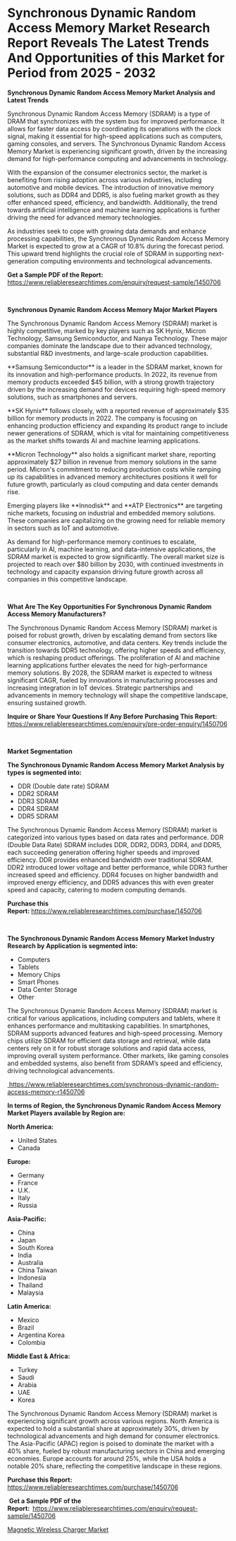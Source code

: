 <p><h1>Synchronous Dynamic Random Access Memory Market Research Report Reveals The Latest Trends And Opportunities of this Market for Period from 2025 - 2032</h1></p><p><strong>Synchronous Dynamic Random Access Memory Market Analysis and Latest Trends</strong></p>
<p><p>Synchronous Dynamic Random Access Memory (SDRAM) is a type of DRAM that synchronizes with the system bus for improved performance. It allows for faster data access by coordinating its operations with the clock signal, making it essential for high-speed applications such as computers, gaming consoles, and servers. The Synchronous Dynamic Random Access Memory Market is experiencing significant growth, driven by the increasing demand for high-performance computing and advancements in technology.</p><p>With the expansion of the consumer electronics sector, the market is benefiting from rising adoption across various industries, including automotive and mobile devices. The introduction of innovative memory solutions, such as DDR4 and DDR5, is also fueling market growth as they offer enhanced speed, efficiency, and bandwidth. Additionally, the trend towards artificial intelligence and machine learning applications is further driving the need for advanced memory technologies.</p><p>As industries seek to cope with growing data demands and enhance processing capabilities, the Synchronous Dynamic Random Access Memory Market is expected to grow at a CAGR of 10.8% during the forecast period. This upward trend highlights the crucial role of SDRAM in supporting next-generation computing environments and technological advancements.</p></p>
<p><strong>Get a Sample PDF of the Report:&nbsp;</strong> <a href="https://www.reliableresearchtimes.com/enquiry/request-sample/1450706?utm_campaign=3088&utm_medium=2&utm_source=Github&utm_content=ia&utm_term=06042025&utm_id=synchronous-dynamic-random-access-memory">https://www.reliableresearchtimes.com/enquiry/request-sample/1450706</a></p>
<p>&nbsp;</p>
<p><strong>Synchronous Dynamic Random Access Memory Major Market Players</strong></p>
<p><p>The Synchronous Dynamic Random Access Memory (SDRAM) market is highly competitive, marked by key players such as SK Hynix, Micron Technology, Samsung Semiconductor, and Nanya Technology. These major companies dominate the landscape due to their advanced technology, substantial R&D investments, and large-scale production capabilities.</p><p>**Samsung Semiconductor** is a leader in the SDRAM market, known for its innovation and high-performance products. In 2022, its revenue from memory products exceeded $45 billion, with a strong growth trajectory driven by the increasing demand for devices requiring high-speed memory solutions, such as smartphones and servers.</p><p>**SK Hynix** follows closely, with a reported revenue of approximately $35 billion for memory products in 2022. The company is focusing on enhancing production efficiency and expanding its product range to include newer generations of SDRAM, which is vital for maintaining competitiveness as the market shifts towards AI and machine learning applications.</p><p>**Micron Technology** also holds a significant market share, reporting approximately $27 billion in revenue from memory solutions in the same period. Micron's commitment to reducing production costs while ramping up its capabilities in advanced memory architectures positions it well for future growth, particularly as cloud computing and data center demands rise.</p><p>Emerging players like **Innodisk** and **ATP Electronics** are targeting niche markets, focusing on industrial and embedded memory solutions. These companies are capitalizing on the growing need for reliable memory in sectors such as IoT and automotive.</p><p>As demand for high-performance memory continues to escalate, particularly in AI, machine learning, and data-intensive applications, the SDRAM market is expected to grow significantly. The overall market size is projected to reach over $80 billion by 2030, with continued investments in technology and capacity expansion driving future growth across all companies in this competitive landscape.</p></p>
<p>&nbsp;</p>
<p><strong>What Are The Key Opportunities For Synchronous Dynamic Random Access Memory Manufacturers?</strong></p>
<p><p>The Synchronous Dynamic Random Access Memory (SDRAM) market is poised for robust growth, driven by escalating demand from sectors like consumer electronics, automotive, and data centers. Key trends include the transition towards DDR5 technology, offering higher speeds and efficiency, which is reshaping product offerings. The proliferation of AI and machine learning applications further elevates the need for high-performance memory solutions. By 2028, the SDRAM market is expected to witness significant CAGR, fueled by innovations in manufacturing processes and increasing integration in IoT devices. Strategic partnerships and advancements in memory technology will shape the competitive landscape, ensuring sustained growth.</p></p>
<p><strong>Inquire or Share Your Questions If Any Before Purchasing This Report:</strong> <a href="https://www.reliableresearchtimes.com/enquiry/pre-order-enquiry/1450706?utm_campaign=3088&utm_medium=2&utm_source=Github&utm_content=ia&utm_term=06042025&utm_id=synchronous-dynamic-random-access-memory">https://www.reliableresearchtimes.com/enquiry/pre-order-enquiry/1450706</a></p>
<p>&nbsp;</p>
<p><strong>Market Segmentation</strong></p>
<p><strong>The Synchronous Dynamic Random Access Memory Market Analysis by types is segmented into:</strong></p>
<p><ul><li>DDR (Double date rate) SDRAM</li><li>DDR2 SDRAM</li><li>DDR3 SDRAM</li><li>DDR4 SDRAM</li><li>DDR5 SDRAM</li></ul></p>
<p><p>The Synchronous Dynamic Random Access Memory (SDRAM) market is categorized into various types based on data rates and performance. DDR (Double Data Rate) SDRAM includes DDR, DDR2, DDR3, DDR4, and DDR5, each succeeding generation offering higher speeds and improved efficiency. DDR provides enhanced bandwidth over traditional SDRAM. DDR2 introduced lower voltage and better performance, while DDR3 further increased speed and efficiency. DDR4 focuses on higher bandwidth and improved energy efficiency, and DDR5 advances this with even greater speed and capacity, catering to modern computing demands.</p></p>
<p><strong>Purchase this Report:&nbsp;</strong><a href="https://www.reliableresearchtimes.com/purchase/1450706?utm_campaign=3088&utm_medium=2&utm_source=Github&utm_content=ia&utm_term=06042025&utm_id=synchronous-dynamic-random-access-memory">https://www.reliableresearchtimes.com/purchase/1450706</a></p>
<p>&nbsp;</p>
<p><strong>The Synchronous Dynamic Random Access Memory Market Industry Research by Application is segmented into:</strong></p>
<p><ul><li>Computers</li><li>Tablets</li><li>Memory Chips</li><li>Smart Phones</li><li>Data Center Storage</li><li>Other</li></ul></p>
<p><p>The Synchronous Dynamic Random Access Memory (SDRAM) market is critical for various applications, including computers and tablets, where it enhances performance and multitasking capabilities. In smartphones, SDRAM supports advanced features and high-speed processing. Memory chips utilize SDRAM for efficient data storage and retrieval, while data centers rely on it for robust storage solutions and rapid data access, improving overall system performance. Other markets, like gaming consoles and embedded systems, also benefit from SDRAM’s speed and efficiency, driving technological advancements.</p></p>
<p><a href="https://www.reliableresearchtimes.com/synchronous-dynamic-random-access-memory-r1450706?utm_campaign=3088&utm_medium=2&utm_source=Github&utm_content=ia&utm_term=06042025&utm_id=synchronous-dynamic-random-access-memory">&nbsp;https://www.reliableresearchtimes.com/synchronous-dynamic-random-access-memory-r1450706</a></p>
<p><strong>In terms of Region, the Synchronous Dynamic Random Access Memory Market Players available by Region are:</strong></p>
<p>
    <p> <strong> North America: </strong>
        <ul>
            <li>United States</li>
            <li>Canada</li>
        </ul>
        </p> 
    <p> <strong> Europe: </strong>
        <ul>
            <li>Germany</li>
            <li>France</li>
            <li>U.K.</li>
            <li>Italy</li>
            <li>Russia</li>
        </ul>
        </p> 
    <p> <strong> Asia-Pacific: </strong>
        <ul>
            <li>China</li>
            <li>Japan</li>
            <li>South Korea</li>
            <li>India</li>
            <li>Australia</li>
            <li>China Taiwan</li>
            <li>Indonesia</li>
            <li>Thailand</li>
            <li>Malaysia</li>
        </ul>
        </p> 
    <p> <strong> Latin America: </strong>
        <ul>
            <li>Mexico</li>
            <li>Brazil</li>
            <li>Argentina Korea</li>
            <li>Colombia</li>
        </ul>
        </p> 
    <p> <strong> Middle East & Africa: </strong>
        <ul>
            <li>Turkey</li>
            <li>Saudi</li>
            <li>Arabia</li>
            <li>UAE</li>
            <li>Korea</li>
        </ul>
    </p>
    </p>
<p><p>The Synchronous Dynamic Random Access Memory (SDRAM) market is experiencing significant growth across various regions. North America is expected to hold a substantial share at approximately 30%, driven by technological advancements and high demand for consumer electronics. The Asia-Pacific (APAC) region is poised to dominate the market with a 40% share, fueled by robust manufacturing sectors in China and emerging economies. Europe accounts for around 25%, while the USA holds a notable 20% share, reflecting the competitive landscape in these regions.</p></p>
<p><strong>Purchase this Report: </strong><a href="https://www.reliableresearchtimes.com/purchase/1450706?utm_campaign=3088&utm_medium=2&utm_source=Github&utm_content=ia&utm_term=06042025&utm_id=synchronous-dynamic-random-access-memory">https://www.reliableresearchtimes.com/purchase/1450706</a></p>
<p>&nbsp;<strong>Get a Sample PDF of the Report:&nbsp;&nbsp;</strong><a href="https://www.reliableresearchtimes.com/enquiry/request-sample/1450706?utm_campaign=3088&utm_medium=2&utm_source=Github&utm_content=ia&utm_term=06042025&utm_id=synchronous-dynamic-random-access-memory">https://www.reliableresearchtimes.com/enquiry/request-sample/1450706</a></p>
<p><strong></strong></p>
<p><p><a href="https://github.com/akermigarib/Market-Research-Report-List-1/blob/main/magnetic-wireless-charger-market.md?utm_campaign=3088&utm_medium=2&utm_source=Github&utm_content=ia&utm_term=06042025&utm_id=synchronous-dynamic-random-access-memory">Magnetic Wireless Charger Market</a></p></p>